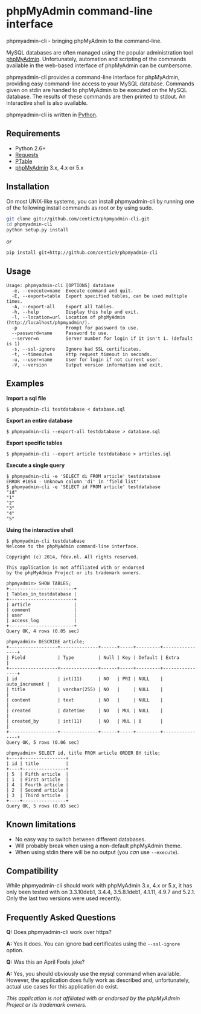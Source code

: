 phpMyAdmin command-line interface
=================================

phpmyadmin-cli - bringing phpMyAdmin to the command-line.

MySQL databases are often managed using the popular administration tool 
[phpMyAdmin](http://www.phpmyadmin.net/). Unfortunately, automation and 
scripting of the commands available in the web-based interface of phpMyAdmin
can be cumbersome.

phpmyadmin-cli provides a command-line interface for phpMyAdmin, providing easy 
command-line access to your MySQL database. Commands given on stdin are handed 
to phpMyAdmin to be executed on the MySQL database. The results of these 
commands are then printed to stdout. An interactive shell is also available. 

phpmyadmin-cli is written in [Python](http://www.python.org/).


Requirements
------------

* Python 2.6+
* [Requests](http://www.python-requests.org/)
* [PTable](https://github.com/kxxoling/PTable)
* [phpMyAdmin](http://www.phpmyadmin.net/) 3.x, 4.x or 5.x


Installation
------------

On most UNIX-like systems, you can install phpmyadmin-cli by running one of the 
following install commands as root or by using sudo.

``` sh
git clone git://github.com/centic9/phpmyadmin-cli.git
cd phpmyadmin-cli
python setup.py install
```

*or*

``` sh
pip install git+http://github.com/centic9/phpmyadmin-cli
```


Usage
-----

```
Usage: phpmyadmin-cli [OPTIONS] database
  -e, --execute=name  Execute command and quit.
  -E, --export=table  Export specified tables, can be used multiple times.
  -A, --export-all    Export all tables.
  -h, --help          Display this help and exit.
  -l, --location=url  Location of phpMyAdmin (http://localhost/phpmyadmin/).
  -p                  Prompt for password to use.
  --password=name     Password to use.
  --server=n          Server number for login if it isn't 1. (default is 1)
  -s, --ssl-ignore    Ignore bad SSL certificates.
  -t, --timeout=n     Http request timeout in seconds.
  -u, --user=name     User for login if not current user.
  -V, --version       Output version information and exit.
```


Examples
--------

**Import a sql file**
```
$ phpmyadmin-cli testdatabase < database.sql
```

**Export an entire database**

```
$ phpmyadmin-cli --export-all testdatabase > database.sql
```

**Export specific tables**

```
$ phpmyadmin-cli --export article testdatabase > articles.sql
```

**Execute a single query**
```
$ phpmyadmin-cli -e 'SELECT di FROM article' testdatabase
ERROR #1054 - Unknown column 'di' in 'field list'
$ phpmyadmin-cli -e 'SELECT id FROM article' testdatabase
"id"
"1"
"2"
"3"
"4"
"5"
```

**Using the interactive shell**
```
$ phpmyadmin-cli testdatabase
Welcome to the phpMyAdmin command-line interface.

Copyright (c) 2014, fdev.nl. All rights reserved.

This application is not affiliated with or endorsed
by the phpMyAdmin Project or its trademark owners.

phpmyadmin> SHOW TABLES;
+------------------------+
| Tables_in_testdatabase |
+------------------------+
| article                |
| comment                |
| user                   |
| access_log             |
+------------------------+
Query OK, 4 rows (0.05 sec)

phpmyadmin> DESCRIBE article;
+------------------+--------------+------+-----+---------+----------------+
| Field            | Type         | Null | Key | Default | Extra          |
+------------------+--------------+------+-----+---------+----------------+
| id               | int(11)      | NO   | PRI | NULL    | auto_increment |
| title            | varchar(255) | NO   |     | NULL    |                |
| content          | text         | NO   |     | NULL    |                |
| created          | datetime     | NO   | MUL | NULL    |                |
| created_by       | int(11)      | NO   | MUL | 0       |                |
+------------------+--------------+------+-----+---------+----------------+
Query OK, 5 rows (0.06 sec)

phpmyadmin> SELECT id, title FROM article ORDER BY title;
+----+----------------+
| id | title          |
+----+----------------+
| 5  | Fifth article  |
| 1  | First article  |
| 4  | Fourth article |
| 2  | Second article |
| 3  | Third article  |
+----+----------------+
Query OK, 5 rows (0.03 sec)
```


Known limitations
-----------------

* No easy way to switch between different databases.
* Will probably break when using a non-default phpMyAdmin theme.
* When using stdin there will be no output (you *can* use `--execute`).


Compatibility
-------------
While phpmyadmin-cli should work with phpMyAdmin 3.x, 4.x or 5.x, it has only been 
tested with on 3.3.10deb1, 3.4.4, 3.5.8.1deb1, 4.1.11, 4.9.7 and 5.2.1. Only the last
two versions were used recently.


Frequently Asked Questions
--------------------------
**Q:** Does phpmyadmin-cli work over https?

**A:** Yes it does. You can ignore bad certificates using the 
`--ssl-ignore` option.


**Q:** Was this an April Fools joke?

**A:** Yes, you should obviously use the mysql command when available. 
However, the application does fully work as described and, unfortunately, actual 
use cases for this application do exist.


*This application is not affiliated with or endorsed by the phpMyAdmin Project 
or its trademark owners.*

